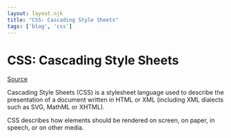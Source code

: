 ```yaml
---
layout: layout.njk
title: "CSS: Cascading Style Sheets"
tags: ['blog', 'css']
---
```


# CSS: Cascading Style Sheets

[Source](https://developer.mozilla.org/en-US/docs/Web/CSS)

Cascading Style Sheets (CSS) is a stylesheet language used to describe the presentation of a document written in HTML or XML (including XML dialects such as SVG, MathML or XHTML).

CSS describes how elements should be rendered on screen, on paper, in speech, or on other media.